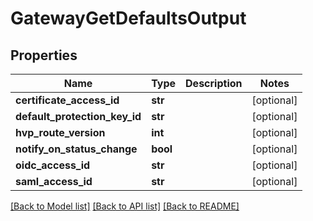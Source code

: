 # GatewayGetDefaultsOutput

## Properties
Name | Type | Description | Notes
------------ | ------------- | ------------- | -------------
**certificate_access_id** | **str** |  | [optional] 
**default_protection_key_id** | **str** |  | [optional] 
**hvp_route_version** | **int** |  | [optional] 
**notify_on_status_change** | **bool** |  | [optional] 
**oidc_access_id** | **str** |  | [optional] 
**saml_access_id** | **str** |  | [optional] 

[[Back to Model list]](../README.md#documentation-for-models) [[Back to API list]](../README.md#documentation-for-api-endpoints) [[Back to README]](../README.md)


